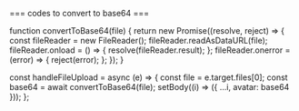 === codes to convert to base64 ===

function convertToBase64(file) {
return new Promise((resolve, reject) => {
const fileReader = new FileReader();
fileReader.readAsDataURL(file);
fileReader.onload = () => {
resolve(fileReader.result);
};
fileReader.onerror = (error) => {
reject(error);
};
});
}

const handleFileUpload = async (e) => {
const file = e.target.files[0];
const base64 = await convertToBase64(file);
setBody((i) => ({ ...i, avatar: base64 }));
};
